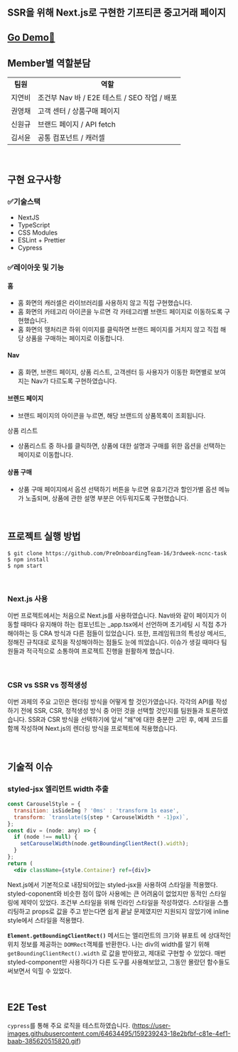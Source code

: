 ## SSR을 위해 Next.js로 구현한 기프티콘 중고거래 페이지

## [Go Demo🚀](https://double-nc-jyb1798.vercel.app/)

## Member별 역할분담

<table>
<tr>
<td align="center"><b>팀원<b></td>
<td align="center"><b>역할</b></td>
</tr>
<tr>
<td>지연비</td>
<td style="fontsize=16"> 조건부 Nav 바 / E2E 테스트 / SEO 작업 / 배포 </td>
</tr>
<tr>
<td>권영채</td>
<td>고객 센터 / 상품구매 페이지 </td>
</tr>
<tr>
<td>신원규</td>
<td>브랜드 페이지 / API fetch </td>
</tr>
<tr>
<td>김서윤</td>
<td>공통 컴포넌트 / 캐러셀  </td>
</tr>

</table>

<br/>

## 구현 요구사항

### ✅기술스택

- NextJS
- TypeScript
- CSS Modules
- ESLint + Prettier
- Cypress

### ✅레이아웃 및 기능

#### 홈

- 홈 화면의 캐러셀은 라이브러리를 사용하지 않고 직접 구현했습니다.
- 홈 화면의 카테고리 아이콘을 누르면 각 카테고리별 브랜드 페이지로 이동하도록 구현했습니다.
- 홈 화면의 땡처리콘 하위 이미지를 클릭하면 브랜드 페이지를 거치지 않고 직접 해당 상품을 구매하는 페이지로 이동합니다.

#### Nav

- 홈 화면, 브랜드 페이지, 상품 리스트, 고객센터 등 사용자가 이동한 화면별로 보여지는 Nav가 다르도록 구현하였습니다.

#### 브렌드 페이지

- 브랜드 페이지의 아이콘을 누르면, 해당 브랜드의 상품목록이 조회됩니다.

상품 리스트

- 상품리스트 중 하나를 클릭하면, 상품에 대한 설명과 구매를 위한 옵션을 선택하는 페이지로 이동합니다.

#### 상품 구매

- 상품 구매 페이지에서 옵션 선택하기 버튼을 누르면 유효기간과 할인가별 옵션 메뉴가 노출되며, 상품에 관한 설명 부분은 어두워지도록 구현했습니다.

<br/>

## 프로젝트 실행 방법

```
$ git clone https://github.com/PreOnboardingTeam-16/3rdweek-ncnc-task
$ npm install
$ npm start
```

<br/>

### Next.js 사용

이번 프로젝트에서는 처음으로 Next.js를 사용하였습니다. Nav바와 같이 페이지가 이동할 때마다 유지해야 하는 컴포넌트는 \_app.tsx에서 선언하며 초기세팅 시 직접 추가해야하는 등 CRA 방식과 다른 점들이 있었습니다. 또한, 프레임워크의 특성상 메서드, 정해진 규칙대로 로직을 작성해야하는 점들도 눈에 띄었습니다. 이슈가 생길 때마다 팀원들과 적극적으로 소통하여 프로젝트 진행을 원활하게 했습니다.

<br/>

### CSR vs SSR vs 정적생성

이번 과제의 주요 고민은 렌더링 방식을 어떻게 할 것인가였습니다. 각각의 API를 작성하기 전에 SSR, CSR, 정적생성 방식 중 어떤 것을 선택할 것인지를 팀원들과 토론하였습니다. SSR과 CSR 방식을 선택하기에 앞서 "왜"에 대한 충분한 고민 후, 예제 코드를 함께 작성하며 Next.js의 렌더링 방식을 프로젝트에 적용했습니다.

<br/>

## 기술적 이슈

### styled-jsx 엘리먼트 width 추출

```jsx
const CarouselStyle = {
  transition: isSideImg ? '0ms' : 'transform 1s ease',
  transform: `translate(${step * CarouselWidth * -1}px)`,
};
const div = (node: any) => {
  if (node !== null) {
    setCarouselWidth(node.getBoundingClientRect().width);
  }
};
return (
  <div className={style.Container} ref={div}>
```

Next.js에서 기본적으로 내장되어있는 styled-jsx을 사용하여 스타일을 적용했다. styled-coponent와 비슷한 점이 많아 사용에는 큰 어려움이 없었지만 동적인 스타일링에 제약이 있었다. 조건부 스타일을 위해 인라인 스타일을 작성하였다. 스타일을 스플리팅하고 props로 값을 주고 받는다면 쉽게 끝날 문제였지만 지원되지 않았기에 inline style에서 스타일을 적용했다.

**`Element.getBoundingClientRect()`** 메서드는 엘리먼트의 크기와 뷰포트
에 상대적인 위치 정보를 제공하는 `DOMRect`객체를 반환한다. 나는 div의 width를 알기 위해 `getBoundingClientRect().width` 로 값을 받아왔고, 제대로 구현할 수 있었다. 매번 styled-component만 사용하다가 다른 도구를 사용해보았고, 그동안 몰랐던 함수들도 써보면서 익힐 수 있었다.

<br/>

## E2E Test
`cypress`를 통해 주요 로직을 테스트하였습니다.
(https://user-images.githubusercontent.com/64634495/159239243-18e2bfbf-c81e-4ef1-baab-385620515820.gif)



